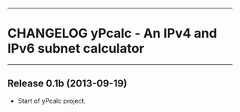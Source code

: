 ------------------------------------------------------------------------
CHANGELOG yPcalc - An IPv4 and IPv6 subnet calculator
========================================================================
------------------------------------------------------------------------

Release 0.1b (2013-09-19)
-------------------------

- Start of yPcalc project.
